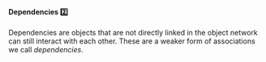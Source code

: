 <div id="title">

#### Dependencies :two:

</div>

<div id="body">

Dependencies are objects that are not directly linked in the object network can still interact with each other. These are a weaker form of associations we call _dependencies_.

<panel src="../../../uml/classDiagrams/dependencies/what/unit-inElsewhere-asFlat.md#title-and-body" boilerplate header="{{glyphicon_education}} Tools → UML → Class Diagrams → Dependencies" expanded />

<p/>

</div>

<div id="extras">
</div>